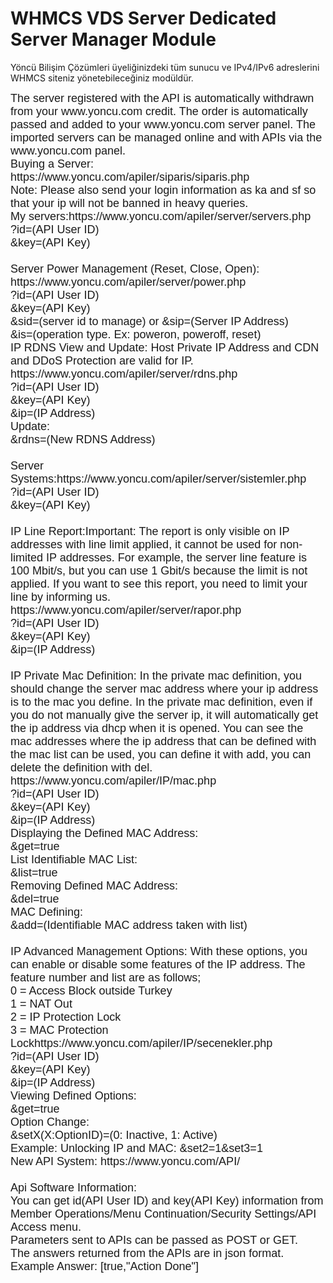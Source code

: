 # WHMCS VDS Server Dedicated Server Manager Module
Yöncü Bilişim Çözümleri üyeliğinizdeki tüm sunucu ve IPv4/IPv6 adreslerini WHMCS siteniz yönetebileceğiniz modüldür.

<div style="text-align: center;"><div style=""><div style="text-align: left;"><font face="Arial, Verdana" size="4">The server registered with the API is automatically withdrawn from your www.yoncu.com credit. The order is automatically passed and added to your www.yoncu.com server panel. The imported servers can be managed online and with APIs via the www.yoncu.com panel.</font></div><div style="text-align: left;"><font face="Arial, Verdana" size="4">Buying a Server: https://www.yoncu.com/apiler/siparis/siparis.php</font></div><div style="text-align: left;"><font face="Arial, Verdana" size="4">Note: Please also send your login information as ka and sf so that your ip will not be banned in heavy queries.</font></div><div style="text-align: left;"><font face="Arial, Verdana" size="4">My servers:https://www.yoncu.com/apiler/server/servers.php</font></div><div style="text-align: left;"><font face="Arial, Verdana" size="4">?id=(API User ID)</font></div><div style="text-align: left;"><font face="Arial, Verdana" size="4">&amp;key=(API Key)</font></div><div style="text-align: left;"><font face="Arial, Verdana" size="4"><br></font></div><div style="text-align: left;"><font face="Arial, Verdana" size="4">Server Power Management (Reset, Close, Open): https://www.yoncu.com/apiler/server/power.php</font></div><div style="text-align: left;"><font face="Arial, Verdana" size="4">?id=(API User ID)</font></div><div style="text-align: left;"><font face="Arial, Verdana" size="4">&amp;key=(API Key)</font></div><div style="text-align: left;"><font face="Arial, Verdana" size="4">&amp;sid=(server id to manage) or &amp;sip=(Server IP Address)</font></div><div style="text-align: left;"><font face="Arial, Verdana" size="4">&amp;is=(operation type. Ex: poweron, poweroff, reset)</font></div><div style="text-align: left;"><font face="Arial, Verdana" size="4">IP RDNS View and Update: Host Private IP Address and CDN and DDoS Protection are valid for IP. https://www.yoncu.com/apiler/server/rdns.php</font></div><div style="text-align: left;"><font face="Arial, Verdana" size="4">?id=(API User ID)</font></div><div style="text-align: left;"><font face="Arial, Verdana" size="4">&amp;key=(API Key)</font></div><div style="text-align: left;"><font face="Arial, Verdana" size="4">&amp;ip=(IP Address)</font></div><div style="text-align: left;"><font face="Arial, Verdana" size="4">Update:</font></div><div style="text-align: left;"><font face="Arial, Verdana" size="4">&amp;rdns=(New RDNS Address)</font></div><div style="text-align: left;"><font face="Arial, Verdana" size="4"><br></font></div><div style="text-align: left;"><font face="Arial, Verdana" size="4">Server Systems:https://www.yoncu.com/apiler/server/sistemler.php</font></div><div style="text-align: left;"><font face="Arial, Verdana" size="4">?id=(API User ID)</font></div><div style="text-align: left;"><font face="Arial, Verdana" size="4">&amp;key=(API Key)</font></div><div style="text-align: left;"><font face="Arial, Verdana" size="4"><br></font></div><div style="text-align: left;"><font face="Arial, Verdana" size="4">IP Line Report:Important: The report is only visible on IP addresses with line limit applied, it cannot be used for non-limited IP addresses. For example, the server line feature is 100 Mbit/s, but you can use 1 Gbit/s because the limit is not applied. If you want to see this report, you need to limit your line by informing us. https://www.yoncu.com/apiler/server/rapor.php</font></div><div style="text-align: left;"><font face="Arial, Verdana" size="4">?id=(API User ID)</font></div><div style="text-align: left;"><font face="Arial, Verdana" size="4">&amp;key=(API Key)</font></div><div style="text-align: left;"><font face="Arial, Verdana" size="4">&amp;ip=(IP Address)</font></div><div style="text-align: left;"><font face="Arial, Verdana" size="4"><br></font></div><div style="text-align: left;"><font face="Arial, Verdana" size="4">IP Private Mac Definition: In the private mac definition, you should change the server mac address where your ip address is to the mac you define. In the private mac definition, even if you do not manually give the server ip, it will automatically get the ip address via dhcp when it is opened. You can see the mac addresses where the ip address that can be defined with the mac list can be used, you can define it with add, you can delete the definition with del. https://www.yoncu.com/apiler/IP/mac.php</font></div><div style="text-align: left;"><font face="Arial, Verdana" size="4">?id=(API User ID)</font></div><div style="text-align: left;"><font face="Arial, Verdana" size="4">&amp;key=(API Key)</font></div><div style="text-align: left;"><font face="Arial, Verdana" size="4">&amp;ip=(IP Address)</font></div><div style="text-align: left;"><font face="Arial, Verdana" size="4">Displaying the Defined MAC Address:</font></div><div style="text-align: left;"><font face="Arial, Verdana" size="4">&amp;get=true</font></div><div style="text-align: left;"><font face="Arial, Verdana" size="4">List Identifiable MAC List:</font></div><div style="text-align: left;"><font face="Arial, Verdana" size="4">&amp;list=true</font></div><div style="text-align: left;"><font face="Arial, Verdana" size="4">Removing Defined MAC Address:</font></div><div style="text-align: left;"><font face="Arial, Verdana" size="4">&amp;del=true</font></div><div style="text-align: left;"><font face="Arial, Verdana" size="4">MAC Defining:</font></div><div style="text-align: left;"><font face="Arial, Verdana" size="4">&amp;add=(Identifiable MAC address taken with list)</font></div><div style="text-align: left;"><font face="Arial, Verdana" size="4"><br></font></div><div style="text-align: left;"><font face="Arial, Verdana" size="4">IP Advanced Management Options: With these options, you can enable or disable some features of the IP address. The feature number and list are as follows;</font></div><div style="text-align: left;"><font face="Arial, Verdana" size="4">0 = Access Block outside Turkey</font></div><div style="text-align: left;"><font face="Arial, Verdana" size="4">1 = NAT Out</font></div><div style="text-align: left;"><font face="Arial, Verdana" size="4">2 = IP Protection Lock</font></div><div style="text-align: left;"><font face="Arial, Verdana" size="4">3 = MAC Protection Lockhttps://www.yoncu.com/apiler/IP/secenekler.php</font></div><div style="text-align: left;"><font face="Arial, Verdana" size="4">?id=(API User ID)</font></div><div style="text-align: left;"><font face="Arial, Verdana" size="4">&amp;key=(API Key)</font></div><div style="text-align: left;"><font face="Arial, Verdana" size="4">&amp;ip=(IP Address)</font></div><div style="text-align: left;"><font face="Arial, Verdana" size="4">Viewing Defined Options:</font></div><div style="text-align: left;"><font face="Arial, Verdana" size="4">&amp;get=true</font></div><div style="text-align: left;"><font face="Arial, Verdana" size="4">Option Change:</font></div><div style="text-align: left;"><font face="Arial, Verdana" size="4">&amp;setX(X:OptionID)=(0: Inactive, 1: Active)</font></div><div style="text-align: left;"><font face="Arial, Verdana" size="4">Example: Unlocking IP and MAC: &amp;set2=1&amp;set3=1</font></div><div style="text-align: left;"><font face="Arial, Verdana" size="4">New API System: https://www.yoncu.com/API/</font></div><div style="text-align: left;"><font face="Arial, Verdana" size="4"><br></font></div><div style="text-align: left;"><font face="Arial, Verdana" size="4">Api Software Information:</font></div><div style="text-align: left;"><font face="Arial, Verdana" size="4">You can get id(API User ID) and key(API Key) information from Member Operations/Menu Continuation/Security Settings/API Access menu.</font></div><div style="text-align: left;"><font face="Arial, Verdana" size="4">Parameters sent to APIs can be passed as POST or GET.</font></div><div style="text-align: left;"><font face="Arial, Verdana" size="4">The answers returned from the APIs are in json format. Example Answer: [true,"Action Done"]</font></div></div></div>
		
	
